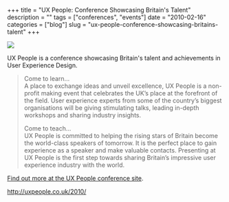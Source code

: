 +++
title = "UX People: Conference Showcasing Britain's Talent"
description = ""
tags = ["conferences", "events"]
date = "2010-02-16"
categories = ["blog"]
slug = "ux-people-conference-showcasing-britains-talent"
+++



  <div class="notebook-screenshot"><a href="http://uxpeople.co.uk/2010/"><img src="//konigi.com/media/bluga/wt4b7a81651dd52_large.jpg"/></a></div><p>UX People is a conference showcasing Britain's talent and achievements in User Experience Design.</p>

<p><blockquote>Come to learn...<br />
A place to exchange ideas and unveil excellence, UX People is a non-profit making event that celebrates the UK’s place at the forefront of the field. User experience experts from some of the country’s biggest organisations will be giving stimulating talks, leading in-depth workshops and sharing industry insights.</p>

<p>Come to teach...<br />
UX People is committed to helping the rising stars of Britain become the world-class speakers of tomorrow. It is the perfect place to gain experience as a speaker and make valuable contacts. Presenting at UX People is the first step towards sharing Britain’s impressive user experience industry with the world.</blockquote></p>

<p><a href="http://uxpeople.co.uk/2010/">Find out more at the UX People conference site</a>.</p>

    
  <a href="http://uxpeople.co.uk/2010/">http://uxpeople.co.uk/2010/</a>
